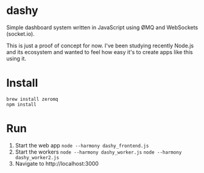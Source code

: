 dashy
=====

Simple dashboard system written in JavaScript using ØMQ and WebSockets (socket.io).

This is just a proof of concept for now. I've been studying recently Node.js and its ecosystem and wanted to feel how easy it's to create apps like this using it.

Install
=====

    brew install zeromq
    npm install

Run
=====

1. Start the web app
`node --harmony dashy_frontend.js`
2. Start the workers
`node --harmony dashy_worker.js`
`node --harmony dashy_worker2.js`
3. Navigate to http://localhost:3000
